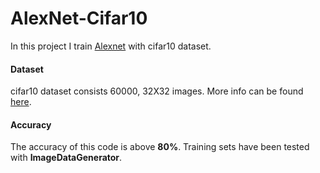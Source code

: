 # AlexNet-Cifar10

In this project I train [Alexnet](https://www.learnopencv.com/understanding-alexnet/) with cifar10 dataset. 

#### Dataset

cifar10 dataset consists 60000, 32X32 images. More info can be found [here](https://www.cs.toronto.edu/~kriz/cifar.html).
#### Accuracy  

The accuracy of this code is above **80%**. Training sets have been tested with **ImageDataGenerator**.  
